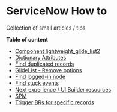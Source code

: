 # ServiceNow How to
Collection of small articles / tips

**Table of content**

- [Component lightweight_glide_list2](/Component%20lightweight_glide_list2.md)
- [Dictionary Attributes](/dictionary-attributes.md)
- [Find duplicated records](/Find-duplicated-records.md)
- [GlideList - Remove options](/GlideList-Remove-Options.md)
- [Find logged-in node](/Find-logged-in-node.md)
- [Find stuck events](/Find-stuck-events.md)
- [Next experience / UI Builder resources](/next-experience.md)
- [SPM](/spm.md)
- [Trigger BRs for specific records](/Trigger-BRs-for-specific-records.md)